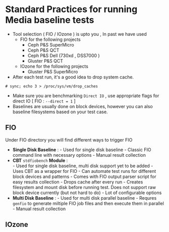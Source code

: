 # Standard Practices for running Media baseline tests
- Tool selection ( FIO / IOzone ) is upto you , In past we have used
	- FIO for the following projects
		- Ceph P&S SuperMicro
		- Ceph P&S QCT
		- Ceph P&S Dell (730xd , DSS7000 )
		- Gluster P&S QCT
	- IOzone for the following projects
		- Gluster P&S SuperMicro
- After each test run, it's a good idea to drop system cache.
```
# sync; echo 3 > /proc/sys/vm/drop_caches
```
- Make sure you are benchmarking ``Direct IO`` , use appropriate flags for direct IO [ FIO : ``--direct = 1`` ]
- Baselines are usually done on block devices, however you can also baseline filesystems based on your test case.

## FIO
Under FIO directory you will find different ways to trigger FIO
- **Single Disk Baseline** : 
       - Used for single disk baseline
       - Classic FIO command line with necessary options
       - Manual result collection
- **CBT** ``stdfiobench`` **Module** :  
       - Used for single disk baseline, multi disk support yet to be added
       - Uses CBT as a wrapper for FIO
       - Can automate test runs for different block devices and patterns
       - Comes with FIO output parser script for easy results collection
       - Drops cache after every run
       - Creates filesystem and mount disk before running test. Does not support raw block device currently (but not hard to do)
       - Lot of configurable options 
- **Multi Disk Baseline** : 
       - Used for multi disk parallel baseline
       - Requres ``genfio`` to generate miltiple FIO job files and then execute them in parallel
       - Manual result collection


## IOzone

